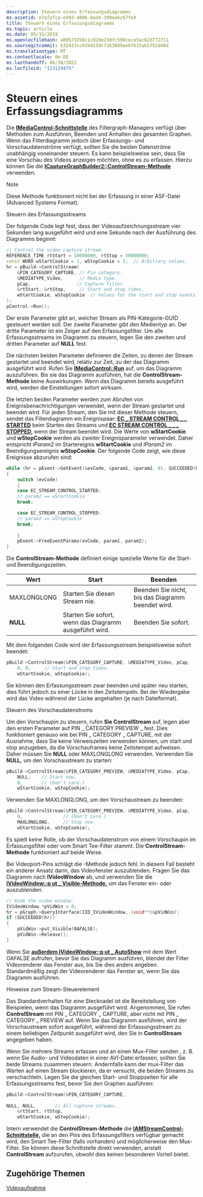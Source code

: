 ```yaml
---
description: Steuern eines Erfassungsdiagramms
ms.assetid: e7afafca-e993-4096-bad4-399ee6c67fe9
title: Steuern eines Erfassungsdiagramms
ms.topic: article
ms.date: 05/31/2018
ms.openlocfilehash: a00573256c1c010e23dfc598ceca5ac62d772711
ms.sourcegitcommit: b32433cc0394159c7263809ae67615ab5792d40d
ms.translationtype: MT
ms.contentlocale: de-DE
ms.lasthandoff: 06/30/2021
ms.locfileid: "113119475"
---
```

# <a name="controlling-a-capture-graph"></a>Steuern eines Erfassungsdiagramms

Die [**IMediaControl-Schnittstelle**](/windows/desktop/api/Control/nn-control-imediacontrol) des Filtergraph-Managers verfügt über Methoden zum Ausführen, Beenden und Anhalten des gesamten Graphen. Wenn das Filterdiagramm jedoch über Erfassungs- und Vorschaudatenströme verfügt, sollten Sie die beiden Datenströme unabhängig voneinander steuern. Es kann beispielsweise sein, dass Sie eine Vorschau des Videos anzeigen möchten, ohne es zu erfassen. Hierzu können Sie die [**ICaptureGraphBuilder2::ControlStream-Methode**](/windows/desktop/api/Strmif/nf-strmif-icapturegraphbuilder2-controlstream) verwenden.

> [!Note]  
> Diese Methode funktioniert nicht bei der Erfassung in einer ASF-Datei (Advanced Systems Format).

 

Steuern des Erfassungsstreams

Der folgende Code legt fest, dass der Videoaufzeichnungsstream vier Sekunden lang ausgeführt wird und eine Sekunde nach der Ausführung des Diagramms beginnt:


```C++
// Control the video capture stream. 
REFERENCE_TIME rtStart = 10000000, rtStop = 50000000;
const WORD wStartCookie = 1, wStopCookie = 2;  // Arbitrary values.
hr = pBuild->ControlStream(
    &PIN_CATEGORY_CAPTURE, // Pin category.
    &MEDIATYPE_Video,      // Media type.
    pCap,                 // Capture filter.
    &rtStart, &rtStop,     // Start and stop times.
    wStartCookie, wStopCookie  // Values for the start and stop events.
);
pControl->Run();
```



Der erste Parameter gibt an, welcher Stream als PIN-Kategorie-GUID gesteuert werden soll. Der zweite Parameter gibt den Medientyp an. Der dritte Parameter ist ein Zeiger auf den Erfassungsfilter. Um alle Erfassungsstreams im Diagramm zu steuern, legen Sie den zweiten und dritten Parameter auf **NULL** fest.

Die nächsten beiden Parameter definieren die Zeiten, zu denen der Stream gestartet und beendet wird, relativ zur Zeit, zu der das Diagramm ausgeführt wird. Rufen Sie [**IMediaControl::Run**](/windows/desktop/api/Control/nf-control-imediacontrol-run) auf, um das Diagramm auszuführen. Bis sie das Diagramm ausführen, hat die **ControlStream-Methode** keine Auswirkungen. Wenn das Diagramm bereits ausgeführt wird, werden die Einstellungen sofort wirksam.

Die letzten beiden Parameter werden zum Abrufen von Ereignisbenachrichtigungen verwendet, wenn der Stream gestartet und beendet wird. Für jeden Stream, den Sie mit dieser Methode steuern, sendet das Filterdiagramm ein Ereignispaar: [**EC \_ STREAM CONTROL \_ \_ STARTED**](ec-stream-control-started.md) beim Starten des Streams und [**EC STREAM CONTROL \_ \_ \_ STOPPED,**](ec-stream-control-stopped.md) wenn der Stream beendet wird. Die Werte von **wStartCookie** und **wStopCookie** werden als zweiter Ereignisparameter verwendet. Daher entspricht *lParam2* im Startereignis **wStartCookie** und *lParam2* im Beendigungsereignis **wStopCookie**. Der folgende Code zeigt, wie diese Ereignisse abzurufen sind:


```C++
while (hr = pEvent->GetEvent(&evCode, &param1, &param2, 0), SUCCEEDED(hr))
{
    switch (evCode)
    {
    case EC_STREAM_CONTROL_STARTED: 
    // param2 == wStartCookie
    break;

    case EC_STREAM_CONTROL_STOPPED: 
    // param2 == wStopCookie
    break;
    
    } 
    pEvent->FreeEventParams(evCode, param1, param2);
}
```



Die **ControlStream-Methode** definiert einige spezielle Werte für die Start- und Beendigungszeiten.



| Wert | Start                                  | Beenden                               |
|-------------|----------------------------------------|---------|
| MAXLONGLONG | Starten Sie diesen Stream nie.               | Beenden Sie nicht, bis das Diagramm beendet wird. |
| **NULL**    | Starten Sie sofort, wenn das Diagramm ausgeführt wird. | Beenden Sie sofort.                  |



 

Mit dem folgenden Code wird der Erfassungsstream beispielsweise sofort beendet:


```C++
pBuild->ControlStream(&PIN_CATEGORY_CAPTURE, &MEDIATYPE_Video, pCap,
    0, 0,     // Start and stop times.
    wStartCookie, wStopCookie); 
```



Sie können den Erfassungsstream zwar beenden und später neu starten, dies führt jedoch zu einer Lücke in den Zeitstempeln. Bei der Wiedergabe wird das Video während der Lücke angehalten (je nach Dateiformat).

Steuern des Vorschaudatenstroms

Um den Vorschaupin zu steuern, rufen **Sie ControlStream** auf, legen aber den ersten Parameter auf PIN \_ CATEGORY PREVIEW \_ fest. Dies funktioniert genauso wie bei PIN \_ CATEGORY \_ CAPTURE, mit der Ausnahme, dass Sie keine Verweiszeiten verwenden können, um start und stop anzugeben, da die Vorschauframes keine Zeitstempel aufweisen. Daher müssen Sie **NULL** oder MAXLONGLONG verwenden. Verwenden Sie **NULL,** um den Vorschaustream zu starten:


```C++
pBuild->ControlStream(&PIN_CATEGORY_PREVIEW, &MEDIATYPE_Video, pCap,
    NULL,    // Start now.
    0,       // (Don't care.)
    wStartCookie, wStopCookie); 
```



Verwenden Sie MAXLONGLONG, um den Vorschaustream zu beenden:


```C++
pBuild->ControlStream(&PIN_CATEGORY_PREVIEW, &MEDIATYPE_Video, pCap,
    0,               // (Don't care.)
    MAXLONGLONG,     // Stop now.
    wStartCookie, wStopCookie); 
```



Es spielt keine Rolle, ob der Vorschaudatenstrom von einem Vorschaupin im Erfassungsfilter oder vom Smart Tee-Filter stammt. Die **ControlStream-Methode** funktioniert auf beide Weise.

Bei Videoport-Pins schlägt die -Methode jedoch fehl. In diesem Fall besteht ein anderer Ansatz darin, das Videofenster auszublenden. Fragen Sie das Diagramm nach **IVideoWindow** ab, und verwenden Sie die [**IVideoWindow::p ut \_ Visible-Methode,**](/windows/desktop/api/Control/nf-control-ivideowindow-put_visible) um das Fenster ein- oder auszublenden.


```C++
// Hide the video window.
IVideoWindow *pVidWin = 0;
hr = pGraph->QueryInterface(IID_IVideoWindow, (void**)&pVidWin);
if (SUCCEEDED(hr))
{
    pVidWin->put_Visible(OAFALSE);
    pVidWin->Release();
}
```



Wenn Sie [**außerdem IVideoWindow::p ut \_ AutoShow**](/windows/desktop/api/Control/nf-control-ivideowindow-put_autoshow) mit dem Wert OAFALSE aufrufen, bevor Sie das Diagramm ausführen, blendet der Filter Videorenderer das Fenster aus, bis Sie dies anders angeben. Standardmäßig zeigt der Videorenderer das Fenster an, wenn Sie das Diagramm ausführen.

Hinweise zum Stream-Steuerelement

Das Standardverhalten für eine Stecknadel ist die Bereitstellung von Beispielen, wenn das Diagramm ausgeführt wird. Angenommen, Sie rufen **ControlStream** mit PIN \_ CATEGORY \_ CAPTURE, aber nicht mit PIN \_ CATEGORY \_ PREVIEW auf. Wenn Sie das Diagramm ausführen, wird der Vorschaustream sofort ausgeführt, während der Erfassungsstream zu einem beliebigen Zeitpunkt ausgeführt wird, den Sie in **ControlStream** angegeben haben.

Wenn Sie mehrere Streams erfassen und an einen Mux-Filter senden , z. B. wenn Sie Audio- und Videodaten in einer AVI-Datei erfassen, sollten Sie beide Streams zusammen steuern. Andernfalls kann der mux-Filter das Warten auf einen Stream blockieren, da er versucht, die beiden Streams zu verschachteln. Legen Sie die gleichen Start- und Stoppzeiten für alle Erfassungsstreams fest, bevor Sie den Graphen ausführen:


```C++
pBuild->ControlStream(&PIN_CATEGORY_CAPTURE, 
    
NULL, NULL,       // All capture streams.
    &rtStart, rtStop, 
    wStartCookie, wStopCookie); 
```



Intern verwendet die **ControlStream-Methode** die [**IAMStreamControl-Schnittstelle,**](/windows/desktop/api/Strmif/nn-strmif-iamstreamcontrol) die an den Pins des Erfassungsfilters verfügbar gemacht wird, den Smart Tee-Filter (falls vorhanden) und möglicherweise den Mux-Filter. Sie können diese Schnittstelle direkt verwenden, anstatt **ControlStream** aufzurufen, obwohl dies keinen besonderen Vorteil bietet.

## <a name="related-topics"></a>Zugehörige Themen

<dl> <dt>

[Videoaufnahme](video-capture.md)
</dt> </dl>

 

 



